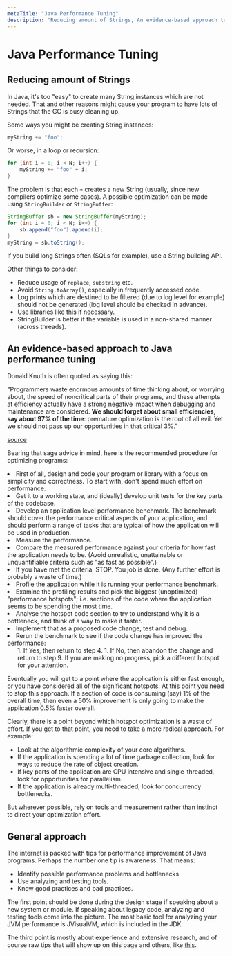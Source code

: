 ```yaml
---
metaTitle: "Java Performance Tuning"
description: "Reducing amount of Strings, An evidence-based approach to Java performance tuning, General approach"
---
```


# Java Performance Tuning



## Reducing amount of Strings


In Java, it's too "easy" to create many String instances which are not needed. That and other reasons might cause your program to have lots of Strings that the GC is busy cleaning up.

Some ways you might be creating String instances:

```java
myString += "foo";

```

Or worse, in a loop or recursion:

```java
for (int i = 0; i < N; i++) {
    myString += "foo" + i;
}

```

The problem is that each `+` creates a new String (usually, since new compilers optimize some cases). A possible optimization can be made using `StringBuilder` or `StringBuffer`:

```java
StringBuffer sb = new StringBuffer(myString);
for (int i = 0; i < N; i++) {
    sb.append("foo").append(i);
}
myString = sb.toString();

```

If you build long Strings often (SQLs for example), use a String building API.

Other things to consider:

- Reduce usage of `replace`, `substring` etc.
- Avoid `String.toArray()`, especially in frequently accessed code.
- Log prints which are destined to be filtered (due to log level for example) should not be generated (log level should be checked in advance).
- Use libraries like [this](https://commons.apache.org/proper/commons-lang/) if necessary.
- StringBuilder is better if the variable is used in a non-shared manner (across threads).



## An evidence-based approach to Java performance tuning


Donald Knuth is often quoted as saying this:

> 
"Programmers waste enormous amounts of time thinking about, or worrying about, the speed of noncritical parts of their programs, and these attempts at efficiency actually have a strong negative impact when debugging and maintenance are considered. **We should forget about small efficiencies, say about 97% of the time**: premature optimization is the root of all evil. Yet we should not pass up our opportunities in that critical 3%."


[source](https://en.wikiquote.org/wiki/Donald_Knuth#Computer_Programming_as_an_Art_.281974.29)

Bearing that sage advice in mind, here is the recommended procedure for optimizing programs:

<li>
First of all, design and code your program or library with a focus on simplicity and correctness.  To start with, don't spend much effort on performance.
</li>
<li>
Get it to a working state, and (ideally) develop unit tests for the key parts of the codebase.
</li>
<li>
Develop an application level performance benchmark.  The benchmark should cover the performance critical aspects of your application, and should perform a range of tasks that are typical of how the application will be used in production.
</li>
<li>
Measure the performance.
</li>
<li>
Compare the measured performance against your criteria for how fast the application needs to be.  (Avoid unrealistic, unattainable or unquantifiable criteria such as "as fast as possible".)
</li>
<li>
If you have met the criteria, STOP.  You job is done.  (Any further effort is probably a waste of time.)
</li>
<li>
Profile the application while it is running your performance benchmark.
</li>
<li>
Examine the profiling results and pick the biggest (unoptimized) "performance hotspots"; i.e. sections of the code where the application seems to be spending the most time.
</li>
<li>
Analyse the hotspot code section to try to understand why it is a bottleneck, and think of a way to make it faster.
</li>
<li>
Implement that as a proposed code change, test and debug.
</li>
<li>
Rerun the benchmark to see if the code change has improved the performance:
<ul>
1. If Yes, then return to step 4.
1. If No, then abandon the change and return to step 9.  If you are making no progress, pick a different hotspot for your attention.
</ul>
</li>

Eventually you will get to a point where the application is either fast enough, or you have considered all of the significant hotspots.  At this point you need to stop this approach.  If a section of code is consuming (say) 1% of the overall time, then even a 50% improvement is only going to make the application 0.5% faster overall.

Clearly, there is a point beyond which hotspot optimization is a waste of effort.  If you get to that point, you need to take a more radical approach.  For example:

- Look at the algorithmic complexity of your core algorithms.
- If the application is spending a lot of time garbage collection, look for ways to reduce the rate of object creation.
- If key parts of the application are CPU intensive and single-threaded, look for opportunities for parallelism.
- If the application is already multi-threaded, look for concurrency bottlenecks.

But wherever possible, rely on tools and measurement rather than instinct to direct your optimization effort.



## General approach


The internet is packed with tips for performance improvement of Java programs. Perhaps the number one tip is awareness. That means:

- Identify possible performance problems and bottlenecks.
- Use analyzing and testing tools.
- Know good practices and bad practices.

The first point should be done during the design stage if speaking about a new system or module. If speaking about legacy code, analyzing and testing tools come into the picture. The most basic tool for analyzing your JVM performance is JVisualVM, which is included in the JDK.

The third point is mostly about experience and extensive research, and of course raw tips that will show up on this page and others, like [this](http://javaperformancetuning.com/tips/rawtips.shtml).

